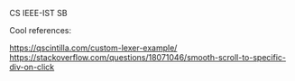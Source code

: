 CS IEEE-IST SB

Cool references:

  https://qscintilla.com/custom-lexer-example/
  https://stackoverflow.com/questions/18071046/smooth-scroll-to-specific-div-on-click
